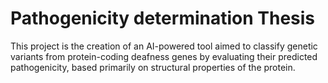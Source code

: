 # Pathogenicity determination Thesis
This project is the creation of an AI-powered tool aimed to classify genetic variants from protein-coding deafness genes by evaluating their predicted pathogenicity, based primarily on structural properties of the protein.
